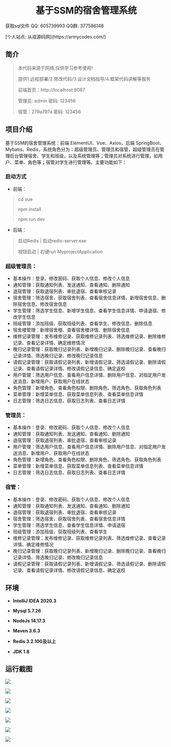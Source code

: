<p><h1 align="center">基于SSM的宿舍管理系统</h1></p>

<p> 获取sql文件 QQ: 605739993 QQ群: 377586148 </p>
<p> [个人站点: 从戎源码网](https://armycodes.com/)</p>

## 简介

> 本代码来源于网络,仅供学习参考使用!
>
> 提供1.远程部署/2.修改代码/3.设计文档指导/4.框架代码讲解等服务
>
> 前端首页：http://localhost:8087
>
> 管理员: admin 密码: 123456
>
> 宿管：279a797a 密码: 123456
>

## 项目介绍

基于SSM的宿舍管理系统：前端 ElementUI、Vue、Axios，后端 SpringBoot、Mybatis、Redis，系统角色分为：超级管理员、管理员和宿管，超级管理员在管理后台管理宿舍、学生和班级，以及系统管理等；管理员对系统进行管理，如用户、菜单、角色等；宿管对学生进行管理等。主要功能如下：

### 启动方式

- 前端：
> cd vue
>
> npm install
>
> npm run dev

- 后端：
> 启动Redis | 启动redis-server.exe
> 
> 按钮启动 | 右键run MyprojectApplication

### 超级管理员：

- 基本操作：登录、修改密码、获取个人信息、修改个人信息
- 通知管理：获取通知列表、发送通知、查看通知、删除通知
- 退宿管理：获取退宿列表、审批退宿、查看审核记录
- 宿舍管理：筛选宿舍、获取宿舍列表、查看宿舍信息详情、新增宿舍信息、删除宿舍信息、修改宿舍信息
- 学生管理：筛选学生信息、新增学生信息、查看学生信息详情、申请退宿、修改学生信息
- 班级管理：添加班级、获取班级列表、查看学生、修改信息、删除信息
- 宿舍楼管理：新增宿舍楼、查看宿舍楼详情、删除宿舍信息
- 维修记录管理：发布维修记录、获取维修记录列表、筛选维修记录、删除维修记录、查看记录详情、确定维修情况
- 晚归记录管理：获取晚归记录列表、新增晚归记录、删除晚归记录、查看晚归记录详情、筛选晚归记录、修改晚归记录信息
- 请假记录管理：获取请假记录列表、新增请假记录、筛选请假记录、删除请假记录、查看请假记录详情、修改请假记录信息、确定返校
- 用户管理：筛选用户信息、查看用户信息详情、删除用户信息、对指定用户发送消息、新增用户、获取用户在线状态
- 角色管理：新增角色、查看角色权限、删除角色、筛选角色、获取角色列表
- 菜单管理：新增菜单信息、获取菜单信息列表、查看菜单信息详情
- 日志管理：筛选日志信息、获取日志列表、查看日志详情

### 管理员：

- 基本操作：登录、修改密码、获取个人信息、修改个人信息
- 通知管理：获取通知列表、发送通知、查看通知、删除通知
- 退宿管理：获取退宿列表、审批退宿、查看审核记录
- 用户管理：筛选用户信息、查看用户信息详情、删除用户信息、对指定用户发送消息、新增用户、获取用户在线状态
- 角色管理：新增角色、查看角色权限、删除角色、筛选角色、获取角色列表
- 菜单管理：新增菜单信息、获取菜单信息列表、查看菜单信息详情
- 日志管理：筛选日志信息、获取日志列表、查看日志详情

### 宿管：

- 基本操作：登录、修改密码、获取个人信息、修改个人信息
- 通知管理：获取通知列表、发送通知、查看通知、删除通知
- 退宿管理：获取退宿列表、审批退宿、查看审核记录
- 宿舍管理：筛选宿舍、获取宿舍列表、查看宿舍信息详情
- 学生管理：筛选学生信息、查看学生信息详情、申请退宿
- 班级管理：添加班级、获取班级列表、查看学生
- 维修记录管理：发布维修记录、获取维修记录列表、筛选维修记录、查看记录详情、确定维修情况
- 晚归记录管理：获取晚归记录列表、新增晚归记录、删除晚归记录、查看晚归记录详情、筛选晚归记录、修改晚归记录信息
- 请假记录管理：获取请假记录列表、新增请假记录、筛选请假记录、删除请假记录、查看请假记录详情、修改请假记录信息、确定返校

## 环境

- <b>IntelliJ IDEA 2020.3</b>

- <b>Mysql 5.7.26</b>

- <b>NodeJs 14.17.3</b>

- <b>Maven 3.6.3</b>
  
- <b>Redis 3.2.100及以上</b>

- <b>JDK 1.8</b>


## 运行截图
![](screenshot/1.png)

![](screenshot/2.png)

![](screenshot/3.png)

![](screenshot/4.png)

![](screenshot/5.png)

![](screenshot/6.png)

![](screenshot/7.png)
